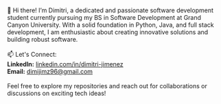 <br>👋 Hi there! I’m Dimitri, a dedicated and passionate software development student currently pursuing my BS in Software Development at Grand Canyon University. With a solid foundation in Python, Java, and full stack development, I am enthusiastic about creating innovative solutions and building robust software.
<br>
<br>📫 Let's Connect:
<br>
**LinkedIn:** <a href="https://www.linkedin.com/in/dimitri-jimenez/" target="_blank">linkedin.com/in/dimitri-jimenez</a>
<br>**Email:** <a href="mailto:dimijimz96@gmail.com" target="_blank">dimijimz96@gmail.com</a><br>
<br>Feel free to explore my repositories and reach out for collaborations or discussions on exciting tech ideas!



<!---
dimijimz/dimijimz is a ✨ special ✨ repository because its `README.md` (this file) appears on your GitHub profile.
You can click the Preview link to take a look at your changes.
--->
